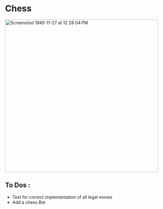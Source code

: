# Chess 
<img width="500" alt="Screenshot 1945-11-27 at 12 28 04 PM" src="https://github.com/Astle-sudo/Chess/assets/67687557/c28434ad-7f57-4eae-8d86-01efc27b4745">

## To Dos :
- Test for correct implementation of all legal moves
- Add a chess Bot
